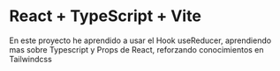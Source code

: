 # React + TypeScript + Vite

En este proyecto he aprendido a usar el Hook useReducer, aprendiendo mas sobre Typescript
y Props de React, reforzando conocimientos en Tailwindcss
